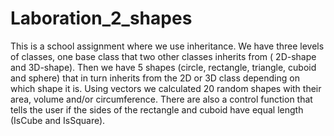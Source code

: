 # Laboration_2_shapes

This is a school assignment where we use inheritance. We have three levels of classes, one base class that two other classes inherits from ( 2D-shape and 3D-shape). Then we have 5 shapes (circle, rectangle, triangle, cuboid and sphere) that in turn inherits from the 2D or 3D class depending on which shape it is. Using vectors we calculated 20 random shapes with their area, volume and/or circumference. There are also a control function that tells the user if the sides of the rectangle and cuboid have equal length (IsCube and IsSquare). 
